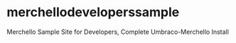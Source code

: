 merchellodeveloperssample
=========================

Merchello Sample Site for Developers, Complete Umbraco-Merchello Install
